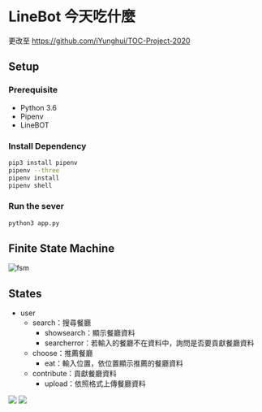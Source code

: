 # LineBot 今天吃什麼

更改至
https://github.com/iYunghui/TOC-Project-2020

## Setup
### Prerequisite
* Python 3.6
* Pipenv
* LineBOT

### Install Dependency
```sh
pip3 install pipenv
pipenv --three
pipenv install
pipenv shell
```

### Run the sever

```sh
python3 app.py
```

## Finite State Machine
![fsm](https://i.imgur.com/1FnqOuf.png)

## States

* user
  * search：搜尋餐廳
    * showsearch：顯示餐廳資料
    * searcherror：若輸入的餐廳不在資料中，詢問是否要貢獻餐廳資料
  * choose：推薦餐廳
    * eat：輸入位置，依位置顯示推薦的餐廳資料
  * contribute：貢獻餐廳資料
    * upload：依照格式上傳餐廳資料

![](https://i.imgur.com/DRDjsCB.jpg)
![](https://i.imgur.com/ICF7IOq.jpg)
